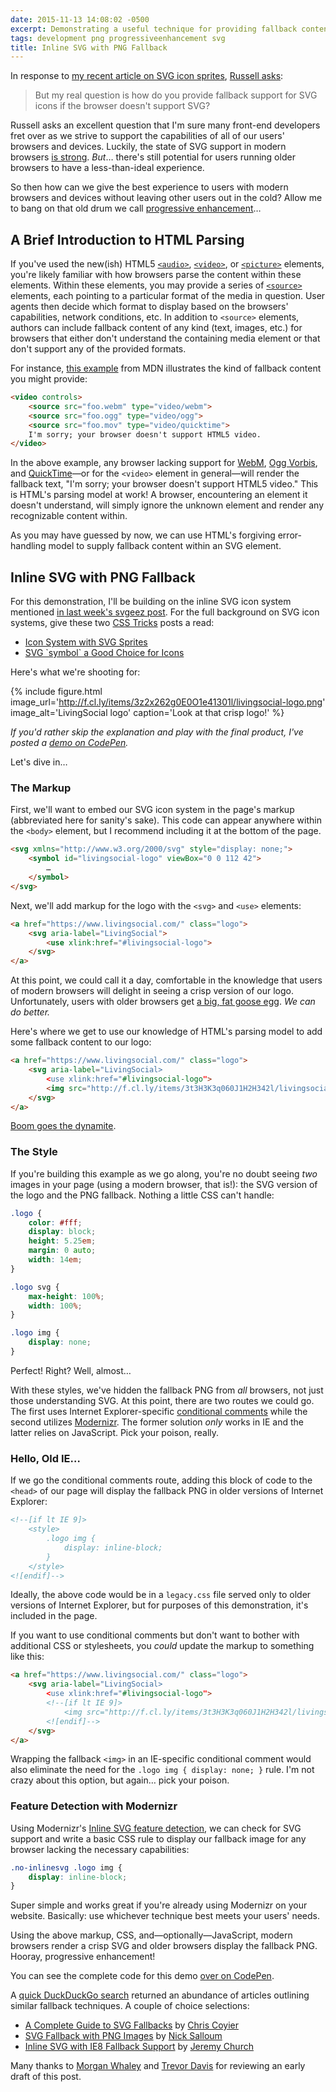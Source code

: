 ```yaml
---
date: 2015-11-13 14:08:02 -0500
excerpt: Demonstrating a useful technique for providing fallback content to browsers lacking support for inline SVGs.
tags: development png progressiveenhancement svg
title: Inline SVG with PNG Fallback
---
```


In response to [my recent article on SVG icon sprites](/posts/automating-svg-icon-sprite-generation-with-svgeez), [Russell asks](https://twitter.com/kingkool68/status/662375235585376256):

> But my real question is how do you provide fallback support for SVG icons if the browser doesn't support SVG?

Russell asks an excellent question that I'm sure many front-end developers fret over as we strive to support the capabilities of all of our users' browsers and devices. Luckily, the state of SVG support in modern browsers [is strong](http://caniuse.com/#search=svg). _But_… there's still potential for users running older browsers to have a less-than-ideal experience.

So then how can we give the best experience to users with modern browsers and devices without leaving other users out in the cold? Allow me to bang on that old drum we call [progressive enhancement](/tags/progressiveenhancement)…

## A Brief Introduction to HTML Parsing

If you've used the new(ish) HTML5 [`<audio>`](https://developer.mozilla.org/en-US/docs/Web/HTML/Element/audio), [`<video>`](https://developer.mozilla.org/en-US/docs/Web/HTML/Element/video), or [`<picture>`](https://developer.mozilla.org/en-US/docs/Web/HTML/Element/picture) elements, you're likely familiar with how browsers parse the content within these elements. Within these elements, you may provide a series of [`<source>`](https://developer.mozilla.org/en-US/docs/Web/HTML/Element/source) elements, each pointing to a particular format of the media in question. User agents then decide which format to display based on the browsers' capabilities, network conditions, etc. In addition to `<source>` elements, authors can include fallback content of any kind (text, images, etc.) for browsers that either don't understand the containing media element or that don't support any of the provided formats.

For instance, [this example](https://developer.mozilla.org/en-US/docs/Web/HTML/Element/source#Examples) from MDN illustrates the kind of fallback content you might provide:

```html
<video controls>
    <source src="foo.webm" type="video/webm">
    <source src="foo.ogg" type="video/ogg">
    <source src="foo.mov" type="video/quicktime">
    I'm sorry; your browser doesn't support HTML5 video.
</video>
```

In the above example, any browser lacking support for [WebM](http://www.webmproject.org/), [Ogg Vorbis](http://www.vorbis.com/), and [QuickTime](http://www.apple.com/quicktime)—or for the `<video>` element in general—will render the fallback text, "I'm sorry; your browser doesn't support HTML5 video." This is HTML's parsing model at work! A browser, encountering an element it doesn't understand, will simply ignore the unknown element and render any recognizable content within.

As you may have guessed by now, we can use HTML's forgiving error-handling model to supply fallback content within an SVG element.

## Inline SVG with PNG Fallback

For this demonstration, I'll be building on the inline SVG icon system mentioned [in last week's svgeez post](/posts/automating-svg-icon-sprite-generation-with-svgeez). For the full background on SVG icon systems, give these two [CSS Tricks](https://css-tricks.com/) posts a read:

- [Icon System with SVG Sprites](https://css-tricks.com/svg-sprites-use-better-icon-fonts/)
- [SVG \`symbol\` a Good Choice for Icons](https://css-tricks.com/svg-symbol-good-choice-icons/)

Here's what we're shooting for:

{% include figure.html image_url='http://f.cl.ly/items/3z2x262g0E0O1e41301l/livingsocial-logo.png' image_alt='LivingSocial logo' caption='Look at that crisp logo!' %}

_If you'd rather skip the explanation and play with the final product, I've posted a [demo on CodePen](http://codepen.io/jgarber/pen/epbgRN)._

Let's dive in…

### The Markup

First, we'll want to embed our SVG icon system in the page's markup (abbreviated here for sanity's sake). This code can appear anywhere within the `<body>` element, but I recommend including it at the bottom of the page.

```html
<svg xmlns="http://www.w3.org/2000/svg" style="display: none;">
	<symbol id="livingsocial-logo" viewBox="0 0 112 42">
		…
	</symbol>
</svg>
```

Next, we'll add markup for the logo with the `<svg>` and `<use>` elements:

```html
<a href="https://www.livingsocial.com/" class="logo">
    <svg aria-label="LivingSocial">
        <use xlink:href="#livingsocial-logo">
    </svg>
</a>
```

At this point, we could call it a day, comfortable in the knowledge that users of modern browsers will delight in seeing a crisp version of our logo. Unfortunately, users with older browsers get [a big, fat goose egg](http://idioms.thefreedictionary.com/goose+egg). _We can do better._

Here's where we get to use our knowledge of HTML's parsing model to add some fallback content to our logo:

```html
<a href="https://www.livingsocial.com/" class="logo">
    <svg aria-label="LivingSocial>
        <use xlink:href="#livingsocial-logo">
        <img src="http://f.cl.ly/items/3t3H3K3q060J1H2H342l/livingsocial-logo.png" alt="LivingSocial">
    </svg>
</a>
```

[Boom goes the dynamite](https://www.youtube.com/watch?v=W45DRy7M1no).

### The Style

If you're building this example as we go along, you're no doubt seeing _two_ images in your page (using a modern browser, that is!): the SVG version of the logo and the PNG fallback. Nothing a little CSS can't handle:

```css
.logo {
    color: #fff;
    display: block;
    height: 5.25em;
    margin: 0 auto;
    width: 14em;
}

.logo svg {
    max-height: 100%;
    width: 100%;
}

.logo img {
    display: none;
}
```

Perfect! Right? Well, almost…

With these styles, we've hidden the fallback PNG from _all_ browsers, not just those understanding SVG. At this point, there are two routes we could go. The first uses Internet Explorer-specific [conditional comments](https://en.wikipedia.org/wiki/Conditional_comment) while the second utilizes [Modernizr](https://modernizr.com/). The former solution _only_ works in IE and the latter relies on JavaScript. Pick your poison, really.

### Hello, Old IE…

If we go the conditional comments route, adding this block of code to the `<head>` of our page will display the fallback PNG in older versions of Internet Explorer:

```html
<!--[if lt IE 9]>
    <style>
        .logo img {
            display: inline-block;
        }
    </style>
<![endif]-->
```

Ideally, the above code would be in a `legacy.css` file served only to older versions of Internet Explorer, but for purposes of this demonstration, it's included in the page.

If you want to use conditional comments but don't want to bother with additional CSS or stylesheets, you _could_ update the markup to something like this:

```html
<a href="https://www.livingsocial.com/" class="logo">
    <svg aria-label="LivingSocial>
        <use xlink:href="#livingsocial-logo">
        <!--[if lt IE 9]>
            <img src="http://f.cl.ly/items/3t3H3K3q060J1H2H342l/livingsocial-logo.png" alt="LivingSocial">
        <![endif]-->
    </svg>
</a>
```

Wrapping the fallback `<img>` in an IE-specific conditional comment would also eliminate the need for the `.logo img { display: none; }` rule. I'm not crazy about this option, but again… pick your poison.

### Feature Detection with Modernizr

Using Modernizr's [Inline SVG feature detection](https://github.com/Modernizr/Modernizr/blob/master/feature-detects/svg/inline.js), we can check for SVG support and write a basic CSS rule to display our fallback image for any browser lacking the necessary capabilities:

```css
.no-inlinesvg .logo img {
    display: inline-block;
}
```

Super simple and works great if you're already using Modernizr on your website. Basically: use whichever technique best meets your users' needs.

Using the above markup, CSS, and—optionally—JavaScript, modern browsers render a crisp SVG and older browsers display the fallback PNG. Hooray, progressive enhancement!

You can see the complete code for this demo [over on CodePen](http://codepen.io/jgarber/pen/epbgRN).

A [quick DuckDuckGo search](https://duckduckgo.com/?q=inline%20svg%20fallback%20png) returned an abundance of articles outlining similar fallback techniques. A couple of choice selections:

- [A Complete Guide to SVG Fallbacks](https://css-tricks.com/a-complete-guide-to-svg-fallbacks/) by [Chris Coyier](http://chriscoyier.net/)
- [SVG Fallback with PNG Images](http://callmenick.com/post/svg-fallback-with-png) by [Nick Salloum](http://callmenick.com/)
- [Inline SVG with IE8 Fallback Support](https://j.eremy.net/inline-svg-with-ie8-fallback-support/) by [Jeremy Church](https://j.eremy.net/)

Many thanks to [Morgan Whaley](https://twitter.com/supwhaley) and [Trevor Davis](http://trevordavis.net/) for reviewing an early draft of this post.